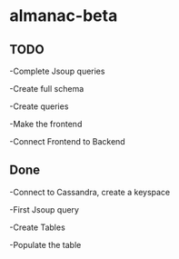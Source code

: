 # almanac-beta

## TODO

-Complete Jsoup queries

-Create full schema

-Create queries

-Make the frontend

-Connect Frontend to Backend


## Done
-Connect to Cassandra, create a keyspace

-First Jsoup query

-Create Tables

-Populate the table
